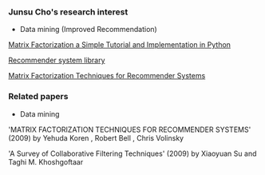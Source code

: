 ### Junsu Cho's research interest

- Data mining (Improved Recommendation)

[Matrix Factorization a Simple Tutorial and Implementation in Python](http://www.quuxlabs.com/blog/2010/09/matrix-factorization-a-simple-tutorial-and-implementation-in-python/)

[Recommender system library](http://www.librec.net/)

[Matrix Factorization Techniques for Recommender Systems](http://citeseer.ist.psu.edu/viewdoc/summary?doi=10.1.1.147.8295)

### Related papers

- Data mining

'MATRIX FACTORIZATION TECHNIQUES FOR RECOMMENDER SYSTEMS' (2009) by Yehuda Koren , Robert Bell , Chris Volinsky

'A Survey of Collaborative Filtering Techniques' (2009) by Xiaoyuan Su and Taghi M. Khoshgoftaar
